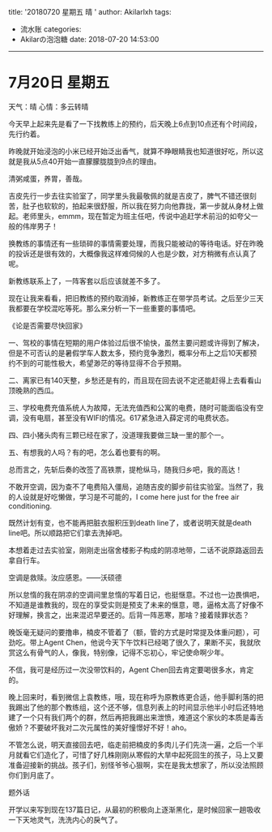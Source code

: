 title: '20180720 星期五 晴 '
author: Akilarlxh
tags:
  - 流水账
categories:
  - Akilarの泡泡糖
date: 2018-07-20 14:53:00
---
# 7月20日 星期五 

天气：晴 心情：多云转晴

今天早上起来先是看了一下找教练上的预约，后天晚上6点到10点还有个时间段，先行约着。

昨晚就开始浸泡的小米已经开始泛出香气，就算不睁眼睛我也知道很好吃，所以这就是我从5点40开始一直朦朦胧胧到9点的理由。

清粥咸蛋，养胃，善哉。

吉皮先行一步去往实验室了，同学里头我最敬佩的就是吉皮了，脾气不错还很刻苦，肚子也软软的，拍起来很舒服，所以我在努力向他靠拢，第一步就从身材上做起。老师里头，emmm，现在暂定为班主任吧，传说中追赶学术前沿的如夸父一般的伟岸男子！

换教练的事情还有一些琐碎的事情需要处理，而我只能被动的等待电话。好在昨晚的投诉还是很有效的，大概像我这样难伺候的人也是少数，对方稍微有点认真了呢。

新教练联系上了，一阵客套以后应该就差不多了。

现在让我来看看，把旧教练的预约取消掉，新教练正在带学员考试。之后至少三天我都要在学校混吃等死。那么来分析一下一些重要的事情吧。

《论是否需要尽快回家》

一、驾校的事情在短期的用户体验过后很不愉快，虽然主要问题或许得到了解决，但是不可否认的是暑假学车人数太多，预约竞争激烈，概率分布上之后10天都预约不到的可能性极大，希望渺茫的等待显得不合乎预期。

二、离家已有140天整，乡愁还是有的，而且现在回去说不定还能赶得上去看看山顶晚熟的西瓜。

三、学校电费充值系统人为故障，无法充值西和公寓的电费，随时可能面临没有空调，没有电扇，甚至没有WIFI的情况。617紧急进入薛定谔的电费状态。

四、四小猪头肉有三颗已经在家了，没道理我要做三缺一里的那个一。

五、有想我的人吗？有的吧，怎么着也要有的啊。

总而言之，先斩后奏的改签了高铁票，提枪纵马，随我归乡吧，我的高达！

不敢开空调，因为查不了电费陷入僵局，追随吉皮的脚步前往实验室。当然了，我的人设就是好吃懒做，学习是不可能的，I come here just for the free air conditioning. 

既然计划有变，也不能再把脏衣服积压到death line了，或者说明天就是death line吧。所以顺路把它们拿去洗掉吧。

本想着走过去实验室，刚刚走出宿舍楼影子构成的阴凉地带，二话不说原路返回去拿自行车。

空调是救赎。汝应感恩。——沃硕德

所以怠惰的我在阴凉的空调间里怠惰的写着日记，也挺惬意。不过也一边畏惧吧，不知道是谁教我的，现在的享受实则是预支了未来的惬意，嗯，逼格太高了好像不好理解，换言之，出来混迟早要还的。后背一阵恶寒，那啥？接着赎罪状态？

晚饭毫无疑问的要撸串，楠皮不管着了（额，管的方式是时常提及体重问题），可劲吃。带上Agent Chen，他说今天下午饮料已经喝了很久了，果断不买，我就欣赏这么有骨气的人，像我，特别像，记得不忘初心，牢记使命啊少年。

不信，我可是经历过一次没带饮料的，Agent Chen回去肯定要喝很多水，肯定的。

晚上回来时，看到微信上袁教练，哦，现在称呼为原教练更合适，他手脚利落的把我踢出了他的那个教练组，这个还不够，信息列表上的时间显示他半小时后还特地建了一个只有我们两个的群，然后再把我踢出来泄愤，难道这个家伙的本质是毒舌傲娇？不要破坏我对二次元属性的美好憧憬好不好！aho。

不管怎么说，明天直接回去吧，临走前把楠皮的多肉儿子们先浇一遍，之后一个半月就看它们造化了，可惜了好几株刚刚从寒假的大旱中起死回生的孩子，马上又要准备迎接新的挑战。孩子们，别怪爷爷心狠啊，实在是我太想家了，所以没法照顾你们到月底了。

题外话

开学以来写到现在137篇日记，从最初的积极向上逐渐黑化，是时候回家一趟吸收一下天地灵气，洗洗内心的戾气了。

